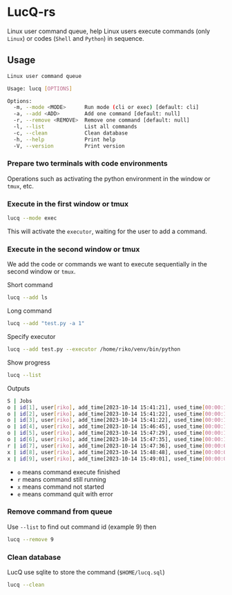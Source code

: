 # LucQ-rs

Linux user command queue, help Linux users execute commands (only `Linux`) or codes (`Shell` and `Python`) in sequence.

## Usage

```bash
Linux user command queue

Usage: lucq [OPTIONS]

Options:
  -m, --mode <MODE>      Run mode (cli or exec) [default: cli]
  -a, --add <ADD>        Add one command [default: null]
  -r, --remove <REMOVE>  Remove one command [default: null]
  -l, --list             List all commands
  -c, --clean            Clean database
  -h, --help             Print help
  -V, --version          Print version
```

### Prepare two terminals with code environments

Operations such as activating the python environment in the window or `tmux`, etc.

### Execute in the first window or tmux

```bash
lucq --mode exec
```

This will activate the `executor`, waiting for the user to add a command.

### Execute in the second window or tmux

We add the code or commands we want to execute sequentially in the second window or `tmux`.

Short command

```bash
lucq --add ls
```

Long command

```bash
lucq --add "test.py -a 1"
```

Specify executor

```bash
lucq --add test.py --executor /home/riko/venv/bin/python
```

Show progress

```bash
lucq --list
```

Outputs

```bash
S | Jobs
o | id[1], user[riko], add_time[2023-10-14 15:41:21], used_time[00:00:10], command[test.py]
o | id[2], user[riko], add_time[2023-10-14 15:41:22], used_time[00:00:10], command[test.py]
o | id[3], user[riko], add_time[2023-10-14 15:41:22], used_time[00:00:10], command[test.py]
o | id[4], user[riko], add_time[2023-10-14 15:46:45], used_time[00:00:10], command[test.py -a 1]
o | id[5], user[riko], add_time[2023-10-14 15:47:29], used_time[00:00:10], command[test.py -a 1]
o | id[6], user[riko], add_time[2023-10-14 15:47:35], used_time[00:00:10], command[test.py -a 1]
r | id[7], user[riko], add_time[2023-10-14 15:47:36], used_time[00:00:00], command[test.py -a 1]
x | id[8], user[riko], add_time[2023-10-14 15:48:48], used_time[00:00:00], command[test.py -a 1]
x | id[9], user[riko], add_time[2023-10-14 15:49:01], used_time[00:00:00], command[test.py -a 1]
```

- `o` means command execute finished
- `r` means command still running
- `x` means command not started
- `e` means command quit with error


### Remove command from queue

Use `--list` to find out command id (example 9) then

```bash
lucq --remove 9
```

### Clean database

LucQ use sqlite to store the command (`$HOME/lucq.sql`)

```bash
lucq --clean
```